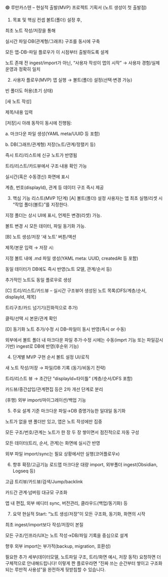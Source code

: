 🟢 루만카스텐 – 현실적 출발(MVP) 프로젝트 기획서 (노트 생성이 첫 출발점)
1. 목표 및 핵심 컨셉
볼트(폴더) 설정 후,

최초 노트 작성/저장을 통해

실시간 파일·DB(관계형/그래프) 구조를 동시에 구축

모든 앱-DB-파일 플로우가 이 시점부터 출발하도록 설계

노트 존재 전 ingest/import가 아닌,
“사용자 작성이 앱의 시작” → 사용자 경험/실제 운영과 정확히 일치

2. 사용자 플로우(MVP)
앱 실행 → 볼트(폴더) 설정(선택·변경 가능)

빈 폴더도 허용(초기 상태)

[새 노트 작성]

제목/내용 입력

[저장]시 아래 동작이 동시에 진행됨:

a. 마크다운 파일 생성(YAML meta/UUID 등 포함)

b. DB(그래프/관계형) 저장(노트/관계/정렬키 등)

즉시 트리/리스트에 신규 노트가 반영됨

트리/리스트/카드뷰에서 구조·내용 확인 가능

실시간(혹은 수동갱신) 화면에 표시

계층, 번호(displayId), 관계 등 데이터 구조 즉시 제공

3. 핵심 기능 리스트(MVP 1단계)
[A] 볼트(폴더) 설정
 사용자는 앱 최초 실행/리셋 시 “작업 폴더(볼트)”를 지정한다.

 지정 폴더는 상시 UI에 표시, 언제든 변경(리셋) 가능.

 볼트 변경 시 모든 데이터, 파일 동기화 가능.

[B] 노트 생성/저장
 ‘새 노트’ 버튼/액션

 제목/본문 입력 → 저장 시:

 지정 볼트 내에 .md 파일 생성(YAML meta: UUID, createdAt 등 포함)

 동일 데이터가 DB에도 즉시 반영(노트 모델, 관계/순서 등)

 추가적인 노트도 동일 플로우로 생성

[C] 트리/리스트/카드뷰 – 실시간 구조뷰어
 생성된 노트 목록(DFS/계층/순서, displayId, 제목)

 트리구조/카드 넘기기(진화적으로 추가)

 클릭/선택 시 본문/관계 확인

[D] 동기화
 노트 추가/수정 시 DB–파일이 동시 반영(즉시 or 수동)

 외부에서 볼트 폴더 내 마크다운 파일 추가·수정 시에는 수동(imprt 기능 또는 파일감시 기반) ingest로 DB에 반영(후순위 기능)

4. 단계별 MVP 구현 순서
볼트 설정 UI/로직

새 노트 작성/저장 → 파일/DB 기록 (동기/비동기 전략)

트리/리스트 뷰 → 초간단 “displayId+타이틀” (계층/순서/DFS 포함)

카드뷰/중간삽입/관계편집 등은 2차 개선 단계로 분리

(후행) 외부 import/마이그레이션/백업 기능

5. 주요 설계 기준
마크다운 파일→DB 증명가능한 일대일 동기화

노트가 없을 땐 폴더만 있고, 앱은 노트 작성에만 집중

모든 구조/번호/관계는 노트가 한 장 두 장 쌓이면서 점진적으로 자동 구성

모든 데이터(트리, 순서, 관계)는 화면에 실시간 반영

외부 파일 import/sync는 필요 상황에서만 실행(코어플로우x)

6. 향후 확장/고급기능 로드맵
마크다운 대량 import, 외부폴더 ingest(Obsidian, Logseq 등)

고급 트리뷰/카드뷰/검색/Jump/backlink

카드간 관계·넘버링 대규모 구조화

앱 내 편집, 외부 에디터 sync, 버전관리, 클라우드(백업/동기화) 등

7. 요약
현실적 Start: “노트 생성/저장”이 모든 구조화, 동기화, 화면의 시작

최초 ingest/import보다 작성/저장이 본질

모든 구조/인프라/UX는 노트 작성→DB/파일 기록을 중심으로 설계

향후 외부 import는 부가적(backup, migration, 호환성)

필요한 추가 세부(데이터모델, 노트파일 구조, 트리/화면 예시, 저장 동작) 요청하면 더 구체적으로 안내해드립니다!
이렇게 짠 플로우라면 “진짜 쓰는 순간부터 쌓이고 구조화되는 루만적 사용성”을 완전하게 뒷받침할 수 있습니다.
